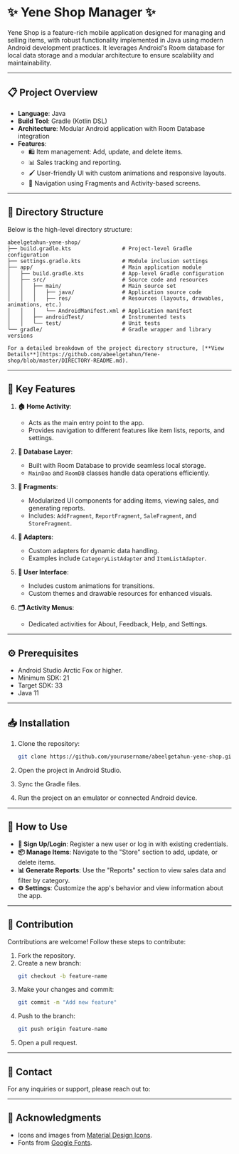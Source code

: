 # ✨ Yene Shop Manager ✨

Yene Shop is a feature-rich mobile application designed for managing and selling items, with robust functionality implemented in Java using modern Android development practices. It leverages Android's Room database for local data storage and a modular architecture to ensure scalability and maintainability.

---

## 📋 Project Overview

- **Language**: Java
- **Build Tool**: Gradle (Kotlin DSL)
- **Architecture**: Modular Android application with Room Database integration
- **Features**:
  - 🛍️ Item management: Add, update, and delete items.
  - 📊 Sales tracking and reporting.
  - 🖌️ User-friendly UI with custom animations and responsive layouts.
  - 🧭 Navigation using Fragments and Activity-based screens.

---

## 📂 Directory Structure

Below is the high-level directory structure:

```
abeelgetahun-yene-shop/
├── build.gradle.kts                # Project-level Gradle configuration
├── settings.gradle.kts             # Module inclusion settings
├── app/                            # Main application module
│   ├── build.gradle.kts            # App-level Gradle configuration
│   ├── src/                        # Source code and resources
│   │   ├── main/                   # Main source set
│   │   │   ├── java/               # Application source code
│   │   │   ├── res/                # Resources (layouts, drawables, animations, etc.)
│   │   │   └── AndroidManifest.xml # Application manifest
│   │   ├── androidTest/            # Instrumented tests
│   │   └── test/                   # Unit tests
└── gradle/                         # Gradle wrapper and library versions

For a detailed breakdown of the project directory structure, [**View Details**](https://github.com/abeelgetahun/Yene-shop/blob/master/DIRECTORY-README.md).

```

---

## 🌟 Key Features

1. **🏠 Home Activity**:
   - Acts as the main entry point to the app.
   - Provides navigation to different features like item lists, reports, and settings.

2. **💾 Database Layer**:
   - Built with Room Database to provide seamless local storage.
   - `MainDao` and `RoomDB` classes handle data operations efficiently.

3. **📱 Fragments**:
   - Modularized UI components for adding items, viewing sales, and generating reports.
   - Includes: `AddFragment`, `ReportFragment`, `SaleFragment`, and `StoreFragment`.

4. **🔄 Adapters**:
   - Custom adapters for dynamic data handling.
   - Examples include `CategoryListAdapter` and `ItemListAdapter`.

5. **🎨 User Interface**:
   - Includes custom animations for transitions.
   - Custom themes and drawable resources for enhanced visuals.

6. **🗂️ Activity Menus**:
   - Dedicated activities for About, Feedback, Help, and Settings.

---

## ⚙️ Prerequisites

- Android Studio Arctic Fox or higher.
- Minimum SDK: 21
- Target SDK: 33
- Java 11

---

## 📥 Installation

1. Clone the repository:
   ```sh
   git clone https://github.com/yourusername/abeelgetahun-yene-shop.git
   ```

2. Open the project in Android Studio.

3. Sync the Gradle files.

4. Run the project on an emulator or connected Android device.

---

## 🚀 How to Use

- **🔑 Sign Up/Login**: Register a new user or log in with existing credentials.
- **📦 Manage Items**: Navigate to the "Store" section to add, update, or delete items.
- **📊 Generate Reports**: Use the "Reports" section to view sales data and filter by category.
- **⚙️ Settings**: Customize the app's behavior and view information about the app.

---

## 🤝 Contribution

Contributions are welcome! Follow these steps to contribute:

1. Fork the repository.
2. Create a new branch:
   ```sh
   git checkout -b feature-name
   ```
3. Make your changes and commit:
   ```sh
   git commit -m "Add new feature"
   ```
4. Push to the branch:
   ```sh
   git push origin feature-name
   ```
5. Open a pull request.

---


## 📧 Contact

For any inquiries or support, please reach out to:

---

## 🙌 Acknowledgments

- Icons and images from [Material Design Icons](https://material.io/icons).
- Fonts from [Google Fonts](https://fonts.google.com).

